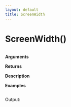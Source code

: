 ```yaml
---
layout: default
title: ScreenWidth
---
```


# ScreenWidth()

``` c

```

**Arguments**

**Returns**

**Description**

**Examples**

``` c

```

Output:

```

```
